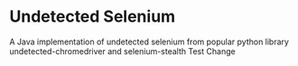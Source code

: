# Undetected Selenium

A Java implementation of undetected selenium from popular python library undetected-chromedriver and selenium-stealth Test Change